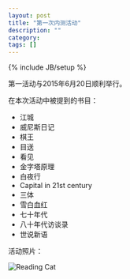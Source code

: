 ```yaml
---
layout: post
title: "第一次内测活动"
description: ""
category: 
tags: []
---
```

{% include JB/setup %}

第一活动与2015年6月20日顺利举行。

在本次活动中被提到的书目：

* 江城
* 威尼斯日记
* 棋王
* 目送
* 看见
* 金字塔原理
* 白夜行
* Capital in 21st century
* 三体
* 雪白血红
* 七十年代
* 八十年代访谈录
* 世说新语

活动照片：

![Reading Cat](http://webpic.chinareviewnews.com/upload/201008/14/101414249.jpg)
